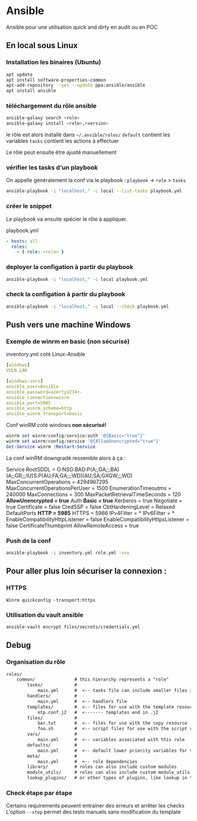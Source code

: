 # Ansible

Ansible pour une utilisation quick and dirty en audit ou en POC

## En local sous Linux

### Installation les binaires (Ubuntu)

```sh
apt update
apt install software-properties-common
apt-add-repository --yes --update ppa:ansible/ansible
apt install ansible
```


### téléchargement du rôle ansible

```sh
ansible-galaxy search <role>
ansible-galaxy install <role>,<version>
```

le rôle est alors installé dans `~/.ansible/roles/`
`default` contient les variables
`tasks` contient les actions à effectuer

Le rôle peut ensuite être ajusté manuellement




### vérifier les tasks d'un playbook

On appelle généralement la conf via le playbook : `playbook` -> `role` > `tasks`

```sh
ansible-playbook -i "localhost," -c local --list-tasks playbook.yml
```


### créer le snippet

Le playbook va ensuite spécier le rôle à appliquer.

playbook.yml

```yml
- hosts: all
  roles:
    - { role: <role> }
```


### deployer la configation à partir du playbook

```sh
ansible-playbook -i "localhost," -c local playbook.yml
```


### check la configation à partir du playbook

```sh
ansible-playbook -i "localhost," -c local --check playbook.yml
```


## Push vers une machine Windows

### Exemple de winrm en basic (non sécurisé)

inventory.yml coté Linux-Ansible

```yml
[windows]
VULN.LAN

[windows:vars]
ansible_user=Ansible
ansible_password=azerty1234+-
ansible_connection=winrm
ansible_port=5985
ansible_winrm_scheme=http
ansible_winrm_transport=basic
```

Conf winRM coté windows **non sécurisé!**

```powershell
winrm set winrm/config/service/auth '@{Basic="true"}'
winrm set winrm/config/service '@{AllowUnencrypted="true"}'
Get-Service winrm |Restart-Service
```

La conf winRM downgradé ressemble alors à ça :

Service
    RootSDDL = O:NSG:BAD:P(A;;GA;;;BA)(A;;GR;;;IU)S:P(AU;FA;GA;;;WD)(AU;SA;GXGW;;;WD)
    MaxConcurrentOperations = 4294967295
    MaxConcurrentOperationsPerUser = 1500
    EnumerationTimeoutms = 240000
    MaxConnections = 300
    MaxPacketRetrievalTimeSeconds = 120
    **AllowUnencrypted = true**
    Auth
        **Basic = true**
        Kerberos = true
        Negotiate = true
        Certificate = false
        CredSSP = false
        CbtHardeningLevel = Relaxed
    DefaultPorts
        **HTTP = 5985**
        HTTPS = 5986
    IPv4Filter = *
    IPv6Filter = *
    EnableCompatibilityHttpListener = false
    EnableCompatibilityHttpsListener = false
    CertificateThumbprint
    AllowRemoteAccess = true

### Push de la conf

```sh
ansible-playbook -i inventory.yml role.yml -vvv
```

## Pour aller plus loin sécuriser la connexion : 

### HTTPS

```batch
Winrm quickconfig -transport:https
```

### Utilisation du vault ansible

```sh
ansible-vault encrypt files/secrets/credentials.yml
```


## Debug

### Organisation du rôle

```txt
roles/
    common/               # this hierarchy represents a "role"
        tasks/            #
            main.yml      #  <-- tasks file can include smaller files if warranted
        handlers/         #
            main.yml      #  <-- handlers file
        templates/        #  <-- files for use with the template resource
            ntp.conf.j2   #  <------- templates end in .j2
        files/            #
            bar.txt       #  <-- files for use with the copy resource
            foo.sh        #  <-- script files for use with the script resource
        vars/             #
            main.yml      #  <-- variables associated with this role
        defaults/         #
            main.yml      #  <-- default lower priority variables for this role
        meta/             #
            main.yml      #  <-- role dependencies
        library/          # roles can also include custom modules
        module_utils/     # roles can also include custom module_utils
        lookup_plugins/   # or other types of plugins, like lookup in this case
```

### Check étape par étape

Certains requirements peuvent entrainer des erreurs et arrêter les checks 
L'option `--step` permet des tests manuels sans modification du template
